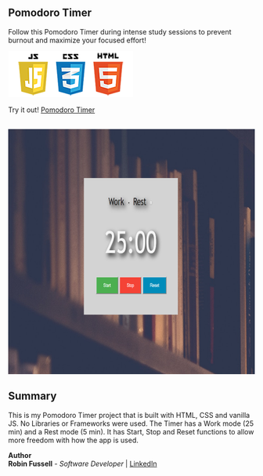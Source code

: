  ## Pomodoro Timer

 Follow this Pomodoro Timer during intense study sessions to prevent burnout and maximize your focused effort!  

 <img src="images/frontend2.png"   title="HTML5 Powered">

 Try it out! [Pomodoro Timer](https://rfussell17.github.io/pomodoro/)

<br>

<img src="images/pomoCropped.png" height= 500  title="HTML5 Powered">
 

##  Summary
 This is my Pomodoro Timer project that is built with HTML, CSS and vanilla JS. No Libraries or Frameworks were used. The Timer has a Work mode (25 min) and a Rest mode (5 min). It has Start, Stop and Reset functions to allow more freedom with how the app is used.

**Author**
<br>
**Robin Fussell** _- Software Developer_ | [LinkedIn](https://www.linkedin.com/in/robin-fussell17/)
